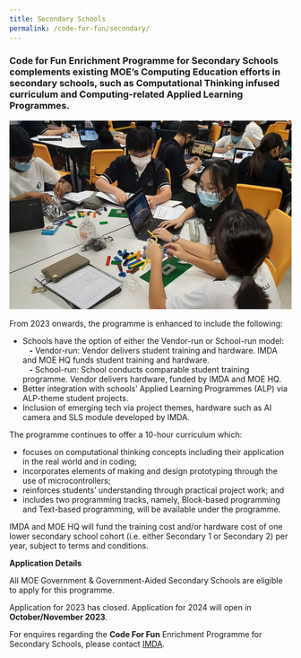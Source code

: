 ```yaml
---
title: Secondary Schools
permalink: /code-for-fun/secondary/
---
```

### Code for Fun Enrichment Programme for Secondary Schools complements existing MOE’s Computing Education efforts in secondary schools, such as Computational Thinking infused curriculum and Computing-related Applied Learning Programmes.

![Students coding in class](/images/cff/codeforfun2.jpg)

From 2023 onwards, the programme is enhanced to include the following:
* Schools have the option of either the Vendor-run or School-run model:
<br>&nbsp;&nbsp; **-** Vendor-run: Vendor delivers student training and hardware. IMDA and MOE HQ funds student training and hardware.
<br>&nbsp;&nbsp;&nbsp;**-** School-run: School conducts comparable student training programme. Vendor delivers hardware, funded by IMDA and MOE HQ.
* Better integration with schools’ Applied Learning Programmes (ALP) via ALP-theme student projects.
* Inclusion of emerging tech via project themes, hardware such as AI camera and SLS module developed by IMDA.


The programme continues to offer a 10-hour curriculum which:

*   focuses on computational thinking concepts including their application in the real world and in coding; 
*   incorporates elements of making and design prototyping through the use of microcontrollers;
*  reinforces students’ understanding through practical project work; and
*  includes two programming tracks, namely, Block-based programming and Text-based programming, will be available under the programme.

       
IMDA and MOE HQ will fund the training cost and/or hardware cost of one lower secondary school cohort (i.e. either Secondary 1 or Secondary 2) per year, subject to terms and conditions.

**Application Details**

All MOE Government &amp; Government-Aided Secondary Schools are eligible to apply for this programme.

Application for 2023 has closed.  Application for 2024 will open in **October/November 2023**.&nbsp;

For enquires regarding the **Code For Fun** Enrichment Programme for Secondary Schools, please contact [IMDA](mailto:sing_yuan_tan_from.tp@imda.gov.sg;imda_codesg@imda.gov.sg).